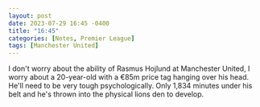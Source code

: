 ```yaml
---
layout: post
date: 2023-07-29 16:45 -0400
title: "16:45"
categories: [Notes, Premier League]
tags: [Manchester United]
---
```


I don't worry about the ability of Rasmus Hojlund at Manchester United, I worry about a 20-year-old with a €85m price tag hanging over his head. He'll need to be very tough psychologically. Only 1,834 minutes under his belt and he's thrown into the physical lions den to develop.
